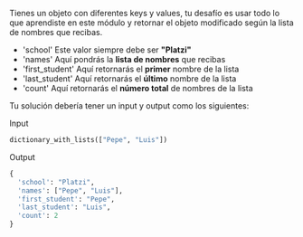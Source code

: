 Tienes un objeto con diferentes keys y values, tu desafío es usar todo lo que aprendiste en este módulo y retornar el objeto modificado según la lista de nombres que recibas. 

- 'school' Este valor siempre debe ser **"Platzi"**
- 'names' Aquí pondrás la **lista de nombres** que recibas
- 'first_student' Aquí retornarás el **primer** nombre de la lista
- 'last_student' Aquí retornarás el **último** nombre de la lista
- 'count' Aquí retornarás el **número total** de nombres de la lista

Tu solución debería tener un input y output como los siguientes:

Input

```py
dictionary_with_lists(["Pepe", "Luis"])
```

Output

```py
{
  'school': "Platzi",
  'names': ["Pepe", "Luis"],
  'first_student': "Pepe",
  'last_student': "Luis",
  'count': 2
}
```